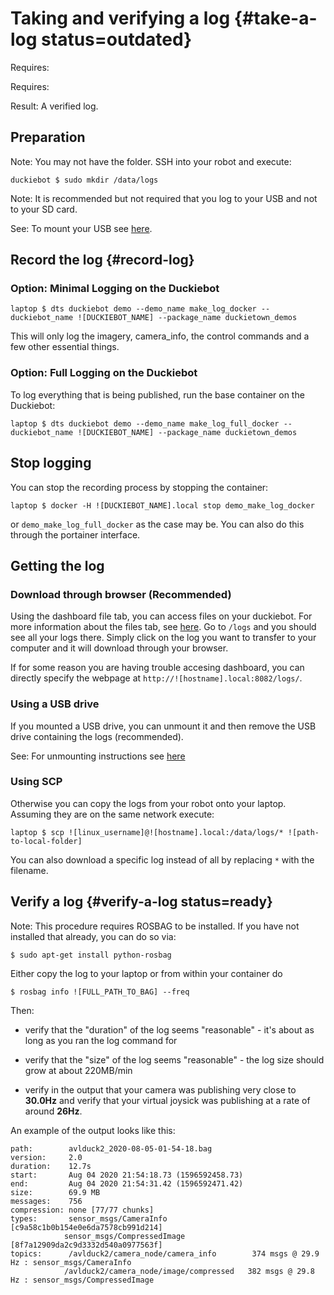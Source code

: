 # Taking and verifying a log {#take-a-log status=outdated}

<div class='requirements' markdown='1'>

Requires: [](#read-camera-data)

Requires: [](#rc-control)

Result: A verified log.

</div>

## Preparation

Note: You may not have the folder. SSH into your robot and execute:

    duckiebot $ sudo mkdir /data/logs

Note: It is recommended but not required that you log to your USB and not to your SD card.

See: To mount your USB see [here](+software_reference#mounting-usb).

## Record the log {#record-log}

### Option: Minimal Logging on the Duckiebot

    laptop $ dts duckiebot demo --demo_name make_log_docker --duckiebot_name ![DUCKIEBOT_NAME] --package_name duckietown_demos

This will only log the imagery, camera_info, the control commands and a few other essential things.

### Option: Full Logging on the Duckiebot

To log everything that is being published, run the base container on the Duckiebot:

    laptop $ dts duckiebot demo --demo_name make_log_full_docker --duckiebot_name ![DUCKIEBOT_NAME] --package_name duckietown_demos

## Stop logging

You can stop the recording process by stopping the container:

    laptop $ docker -H ![DUCKIEBOT_NAME].local stop demo_make_log_docker

or `demo_make_log_full_docker` as the case may be. You can also do this through the portainer interface.

## Getting the log

### Download through browser (Recommended)

Using the dashboard file tab, you can access files on your duckiebot. For more information about the files tab, see [here](#dashboard-tutorial-files). Go to `/logs` and you should see all your logs there. Simply click on the log you want to transfer to your computer and it will download through your browser.

If for some reason you are having trouble accesing dashboard, you can directly specify the webpage at `http://![hostname].local:8082/logs/`.

### Using a USB drive

If you mounted a USB drive, you can unmount it and then remove the USB drive containing the logs (recommended).

See: For unmounting instructions see [here](+software_reference#mounting-usb)

### Using SCP

Otherwise you can copy the logs from your robot onto your laptop. Assuming they are on the same network execute:

    laptop $ scp ![linux_username]@![hostname].local:/data/logs/* ![path-to-local-folder]

You can also download a specific log instead of all by replacing `*` with the filename.

## Verify a log {#verify-a-log status=ready}

Note: This procedure requires ROSBAG to be installed. If you have not installed that already, you can do so via:

    $ sudo apt-get install python-rosbag

Either copy the log to your laptop or from within your container do

    $ rosbag info ![FULL_PATH_TO_BAG] --freq

Then:

- verify that the "duration" of the log seems "reasonable" - it's about as long as you ran the log command for

- verify that the "size" of the log seems "reasonable" - the log size should grow at about 220MB/min

- verify in the output that your camera was publishing very close to **30.0Hz** and verify that your virtual joysick was publishing at a rate of around **26Hz**.

An example of the output looks like this:

    path:        avlduck2_2020-08-05-01-54-18.bag
    version:     2.0
    duration:    12.7s
    start:       Aug 04 2020 21:54:18.73 (1596592458.73)
    end:         Aug 04 2020 21:54:31.42 (1596592471.42)
    size:        69.9 MB
    messages:    756
    compression: none [77/77 chunks]
    types:       sensor_msgs/CameraInfo      [c9a58c1b0b154e0e6da7578cb991d214]
                sensor_msgs/CompressedImage [8f7a12909da2c9d3332d540a0977563f]
    topics:      /avlduck2/camera_node/camera_info        374 msgs @ 29.9 Hz : sensor_msgs/CameraInfo     
                /avlduck2/camera_node/image/compressed   382 msgs @ 29.8 Hz : sensor_msgs/CompressedImage
